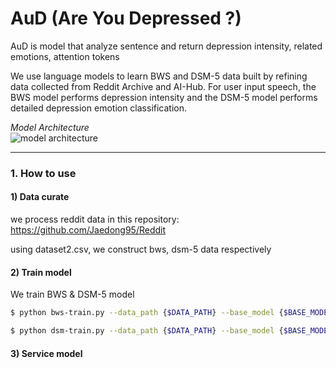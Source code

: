 # AuD (Are You Depressed ?)
AuD is model that analyze sentence and return depression intensity, related emotions, attention tokens 

We use language models to learn BWS and DSM-5 data built by refining data collected from Reddit Archive and AI-Hub. For user input speech, the BWS model performs depression intensity and the DSM-5 model performs detailed depression emotion classification.

_Model Architecture_   
![model architecture](https://user-images.githubusercontent.com/48609095/223356781-7e6dd680-9f92-4583-96bd-de4865ff857d.PNG)

***
### 1. How to use 
#### 1) Data curate 
we process reddit data in this repository: https://github.com/Jaedong95/Reddit

using dataset2.csv, we construct bws, dsm-5 data respectively 


#### 2) Train model 
We train BWS & DSM-5 model 
```bash 
$ python bws-train.py --data_path {$DATA_PATH} --base_model {$BASE_MODEL_PATH} --model_path {$MODEL_PATH} --config_path {$CONFIG_PATH} --log_path {$LOG_PATH} --config_file {$CONFIG_FILE}

$ python dsm-train.py --data_path {$DATA_PATH} --base_model {$BASE_MODEL_PATH} --model_path {$MODEL_PATH} --config_path {$CONFIG_PATH} --log_path {$LOG_PATH} --config_file {$CONFIG_FILE}
```

#### 3) Service model 
